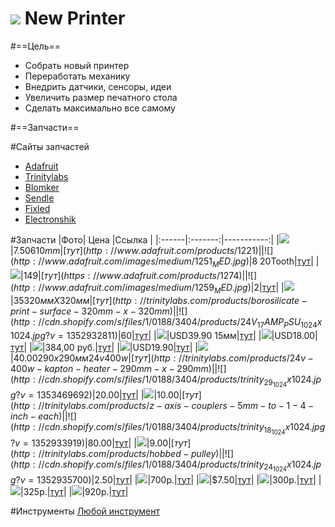 ![](https://avatars0.githubusercontent.com/u/6559911?s=40) New Printer
===

#==Цель==

- Собрать новый принтер
- Переработать механику
- Внедрить датчики, сенсоры, идеи
- Увеличить размер печатного стола
- Сделать максимально все самому

#==Запчасти==

#Сайты запчастей
- [Adafruit](http://www.adafruit.com/category/122)
- [Trinitylabs](http://trinitylabs.com/collections/all)
- [Blomker](http://blomker.com/index.php)
- [Sendle](http://sendle.ru/175684-Zapchasti-I-Aksessuary)
- [Fixled](http://fixled.ru/mechanics/3d-cnc-stepper-motor.html)
- [Electronshik](https://www.electronshik.ru/class/3d-printeri-1821)

#Запчасти
|Фото| Цена      |Ссылка     |
|:------|:-------:|-----------:|
|![](http://www.adafruit.com/images/medium/1221entire_MED.jpg)|$7.50 610mm|[тут](http://www.adafruit.com/products/1221)|
|![](http://www.adafruit.com/images/medium/1251_MED.jpg)|$8 20Tooth|[тут](http://www.adafruit.com/products/1251)|
|![](https://www.adafruit.com/images/medium/1274_MED.jpg)|$149|[тут](https://www.adafruit.com/products/1274)|
|![](http://www.adafruit.com/images/medium/1259_MED.jpg)|$2|[тут](http://www.adafruit.com/products/1259)|
|![](http://cdn.shopify.com/s/files/1/0188/3404/products/glass_5_1024x1024.jpg?v=1352933009)|$35 320ммХ320мм|[тут](http://trinitylabs.com/products/borosilicate-print-surface-320mm-x-320mm)|
|![](http://cdn.shopify.com/s/files/1/0188/3404/products/24V_17AMP_PSU_1024x1024.jpg?v=1352932811)|60$|[тут](http://trinitylabs.com/products/24v-17a-power-supply)|
|![](http://blomker.com/img/p/7/5/75-thickbox.jpg?s=40)|USD39.90 15мм|[тут](http://blomker.com/index.php?id_product=16&controller=product)|
|![](http://blomker.com/img/p/7/8/78-thickbox.jpg?s=40)|USD18.00|[тут](http://blomker.com/index.php?id_product=17&controller=product)|
|![](http://i.ebayimg.com/00/s/MTYwMFgxNjAw/z/QMkAAOxyiRlSajal/$(KGrHqVHJB8FJ!)+n!I6BS,j,kocqw~~60_1.JPG?set_id=880000500F)|384,00 руб.|[тут](http://sendle.ru/175684-Zapchasti-I-Aksessuary/111210269682-RepRap-GT2-20T-8mm-Bore-Aluminum-Timing-Belt-Pulley-for-3D-Printer-Ultimaker.html)|
|![](http://blomker.com/img/p/8/1/81-thickbox.jpg)|USD19.90|[тут](http://blomker.com/index.php?id_product=18&controller=product)|
|![](http://cdn.shopify.com/s/files/1/0188/3404/products/Kapron_290x290_1024x1024.jpg?v=1367953683)|$40.00 290х290мм 24v   400w|[тут](http://trinitylabs.com/products/24v-400w-kapton-heater-290mm-x-290mm)|
|![](http://cdn.shopify.com/s/files/1/0188/3404/products/trinity_29_1024x1024.jpg?v=1353469692)|$20.00|[тут](http://trinitylabs.com/products/y-axis-mounting-hardware)|
|![](http://cdn.shopify.com/s/files/1/0188/3404/products/trinity_23_1024x1024.jpg?v=1352933951)|$10.00|[тут](http://trinitylabs.com/products/z-axis-couplers-5mm-to-1-4-inch-each)|
|![](http://cdn.shopify.com/s/files/1/0188/3404/products/trinity_18_1024x1024.jpg?v=1352933919)|$80.00|[тут](http://trinitylabs.com/products/thompson-lead-screws-pair)|
|![](http://cdn.shopify.com/s/files/1/0188/3404/products/FxCam_1365753874311_1024x1024.jpg?v=1366554791)|$9.00|[тут](http://trinitylabs.com/products/hobbed-pulley)|
|![](http://cdn.shopify.com/s/files/1/0188/3404/products/trinity_24_1024x1024.jpg?v=1352935700)|$2.50|[тут](http://trinitylabs.com/products/self-aligning-bronze-bushings-8mm)|
|![](http://blomker.com/img/p/6/3/63-thickbox.jpg)|700р.|[тут](http://fixled.ru/mechanics/3d-cnc-stepper-motor.html)|
|![](http://cdn.shopify.com/s/files/1/0188/3404/products/trinity_3_2_1024x1024.jpg?v=1352935633)|$7.50|[тут](http://trinitylabs.com/products/gt2-pulley-20-tooth)|
|![](http://fixled.ru/image/cache/data/mechanics/5-8-coupler-stepper-motor-500x500.jpg?s=40)|300р.|[тут](http://fixled.ru/mechanics/stepper/5-8-coupler.html)|
|![](http://www.electronshik.ru/img/500/merppulley_preview_medium_large.jpg)|325p.|[тут](https://www.electronshik.ru/card/xy-motor-pulley-for-5mm-shaft-12209020)|
|![](http://www.electronshik.ru/img/500/dsc1628_1024x1024.jpg)|920p.|[тут](https://www.electronshik.ru/card/endstop-with-wire-3pcs-per-set-12209019)|

#Инструменты
[Любой инструмент](http://www.adafruit.com/category/8)
